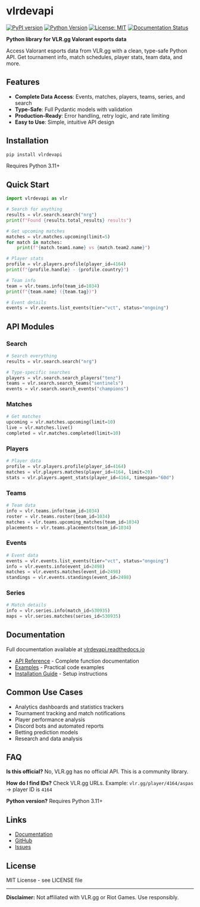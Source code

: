 # vlrdevapi

[![PyPI version](https://badge.fury.io/py/vlrdevapi.svg)](https://badge.fury.io/py/vlrdevapi)
[![Python Version](https://img.shields.io/pypi/pyversions/vlrdevapi.svg)](https://pypi.org/project/vlrdevapi/)
[![License: MIT](https://img.shields.io/badge/License-MIT-yellow.svg)](https://opensource.org/licenses/MIT)
[![Documentation Status](https://readthedocs.org/projects/vlrdevapi/badge/?version=latest)](https://vlrdevapi.readthedocs.io/en/latest/?badge=latest)

**Python library for VLR.gg Valorant esports data**

Access Valorant esports data from VLR.gg with a clean, type-safe Python API. Get tournament info, match schedules, player stats, team data, and more.

## Features

- **Complete Data Access**: Events, matches, players, teams, series, and search
- **Type-Safe**: Full Pydantic models with validation
- **Production-Ready**: Error handling, retry logic, and rate limiting
- **Easy to Use**: Simple, intuitive API design

## Installation

```bash
pip install vlrdevapi
```

Requires Python 3.11+

## Quick Start

```python
import vlrdevapi as vlr

# Search for anything
results = vlr.search.search("nrg")
print(f"Found {results.total_results} results")

# Get upcoming matches
matches = vlr.matches.upcoming(limit=5)
for match in matches:
    print(f"{match.team1.name} vs {match.team2.name}")

# Player stats
profile = vlr.players.profile(player_id=4164)
print(f"{profile.handle} - {profile.country}")

# Team info
team = vlr.teams.info(team_id=1034)
print(f"{team.name} ({team.tag})")

# Event details
events = vlr.events.list_events(tier="vct", status="ongoing")
```

## API Modules

### Search
```python
# Search everything
results = vlr.search.search("nrg")

# Type-specific searches
players = vlr.search.search_players("tenz")
teams = vlr.search.search_teams("sentinels")
events = vlr.search.search_events("champions")
```

### Matches
```python
# Get matches
upcoming = vlr.matches.upcoming(limit=10)
live = vlr.matches.live()
completed = vlr.matches.completed(limit=10)
```

### Players
```python
# Player data
profile = vlr.players.profile(player_id=4164)
matches = vlr.players.matches(player_id=4164, limit=20)
stats = vlr.players.agent_stats(player_id=4164, timespan="60d")
```

### Teams
```python
# Team data
info = vlr.teams.info(team_id=1034)
roster = vlr.teams.roster(team_id=1034)
matches = vlr.teams.upcoming_matches(team_id=1034)
placements = vlr.teams.placements(team_id=1034)
```

### Events
```python
# Event data
events = vlr.events.list_events(tier="vct", status="ongoing")
info = vlr.events.info(event_id=2498)
matches = vlr.events.matches(event_id=2498)
standings = vlr.events.standings(event_id=2498)
```

### Series
```python
# Match details
info = vlr.series.info(match_id=530935)
maps = vlr.series.matches(series_id=530935)
```

## Documentation

Full documentation available at [vlrdevapi.readthedocs.io](https://vlrdevapi.readthedocs.io/)

- [API Reference](https://vlrdevapi.readthedocs.io/en/latest/api/) - Complete function documentation
- [Examples](https://vlrdevapi.readthedocs.io/en/latest/examples.html) - Practical code examples
- [Installation Guide](https://vlrdevapi.readthedocs.io/en/latest/installation.html) - Setup instructions

## Common Use Cases

- Analytics dashboards and statistics trackers
- Tournament tracking and match notifications
- Player performance analysis
- Discord bots and automated reports
- Betting prediction models
- Research and data analysis

## FAQ

**Is this official?** No, VLR.gg has no official API. This is a community library.

**How do I find IDs?** Check VLR.gg URLs. Example: `vlr.gg/player/4164/aspas` → player ID is `4164`

**Python version?** Requires Python 3.11+

## Links

- [Documentation](https://vlrdevapi.readthedocs.io/)
- [GitHub](https://github.com/vanshbordia/vlrdevapi)
- [Issues](https://github.com/vanshbordia/vlrdevapi/issues)

## License

MIT License - see LICENSE file

---

**Disclaimer:** Not affiliated with VLR.gg or Riot Games. Use responsibly.
